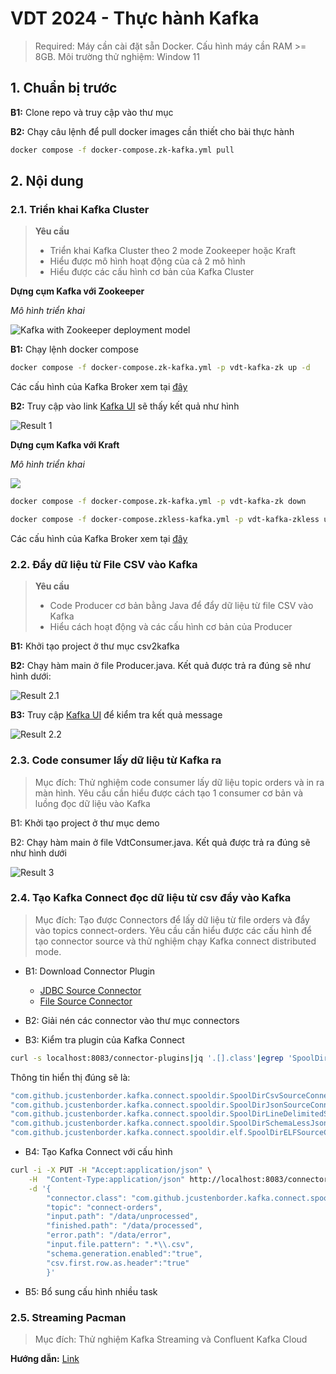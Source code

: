 # VDT 2024 - Thực hành Kafka

> Required: Máy cần cài đặt sẵn Docker. Cấu hình máy cần RAM >= 8GB. Môi trường thử nghiệm: Window 11

## 1. Chuẩn bị trước

**B1:** Clone repo và truy cập vào thư mục

**B2:** Chạy câu lệnh để pull docker images cần thiết cho bài thực hành

```sh
docker compose -f docker-compose.zk-kafka.yml pull
```

## 2. Nội dung 
### 2.1. Triển khai Kafka Cluster
> **Yêu cầu** 
> - Triển khai Kafka Cluster theo 2 mode Zookeeper hoặc Kraft
> - Hiểu được mô hình hoạt động của cả 2 mô hình
> - Hiểu được các cấu hình cơ bản của Kafka Cluster

**Dựng cụm Kafka với Zookeeper**

*Mô hình triển khai*

![Kafka with Zookeeper deployment model](../master/assets/zk-architecture.png)

**B1:** Chạy lệnh docker compose 
```sh
docker compose -f docker-compose.zk-kafka.yml -p vdt-kafka-zk up -d
```
Các cấu hình của Kafka Broker xem tại [đây](https://docs.confluent.io/platform/current/installation/configuration/broker-configs.html)

**B2:** Truy cập vào link [Kafka UI](http://localhost:8080) sẽ thấy kết quả như hình

![Result 1](../master/assets/result-1.png)

**Dựng cụm Kafka với Kraft**

*Mô hình triển khai*

![ ](../master/assets/kraft-architecture.png)

```sh
docker compose -f docker-compose.zk-kafka.yml -p vdt-kafka-zk down

docker compose -f docker-compose.zkless-kafka.yml -p vdt-kafka-zkless up -d
```

Các cấu hình của Kafka Broker xem tại [đây](https://docs.confluent.io/platform/current/installation/configuration/broker-configs.html)

### 2.2. Đẩy dữ liệu từ File CSV vào Kafka
> **Yêu cầu** 
> - Code Producer cơ bản bằng Java để đẩy dữ liệu từ file CSV vào Kafka
> - Hiểu cách hoạt động và các cấu hình cơ bản của Producer

**B1:** Khởi tạo project ở thư mục csv2kafka

**B2:** Chạy hàm main ở file Producer.java. Kết quả được trả ra đúng sẽ như hình dưới:

![Result 2.1](../master/assets/result-2.1.png)

**B3:** Truy cập [Kafka UI](http://localhost:8080/ui/clusters/cls-queue/all-topics/orders/messages?keySerde=String&valueSerde=String&limit=100) để kiểm tra kết quả message

![Result 2.2](../master/assets/result-2.2.png)

### 2.3. Code consumer lấy dữ liệu từ Kafka ra
> Mục đích: Thử nghiệm code consumer lấy dữ liệu topic orders và in ra màn hình. 
> Yêu cầu cần hiểu được cách tạo 1 consumer cơ bản và luồng đọc dữ liệu vào Kafka

B1: Khởi tạo project ở thư mục demo

B2: Chạy hàm main ở file VdtConsumer.java. Kết quả được trả ra đúng sẽ như hình dưới

![Result 3](../master/assets/result-3.1.png)

### 2.4. Tạo Kafka Connect đọc dữ liệu từ csv đẩy vào Kafka
> Mục đích: Tạo được Connectors để lấy dữ liệu từ file orders và đẩy vào topics connect-orders.
> Yêu cầu cần hiểu được các cấu hình để tạo connector source và thử nghiệm chạy Kafka connect distributed mode.

- B1: Download Connector Plugin 
    - [JDBC Source Connector](https://www.confluent.io/hub/confluentinc/kafka-connect-jdbc)
    - [File Source Connector](https://www.confluent.io/hub/jcustenborder/kafka-connect-spooldir)

- B2: Giải nén các connector vào thư mục connectors

- B3: Kiểm tra plugin của Kafka Connect

```sh
curl -s localhost:8083/connector-plugins|jq '.[].class'|egrep 'SpoolDir'
```

Thông tin hiển thị đúng sẽ là:
```sh
"com.github.jcustenborder.kafka.connect.spooldir.SpoolDirCsvSourceConnector"
"com.github.jcustenborder.kafka.connect.spooldir.SpoolDirJsonSourceConnector"
"com.github.jcustenborder.kafka.connect.spooldir.SpoolDirLineDelimitedSourceConnector"
"com.github.jcustenborder.kafka.connect.spooldir.SpoolDirSchemaLessJsonSourceConnector"
"com.github.jcustenborder.kafka.connect.spooldir.elf.SpoolDirELFSourceConnector"
```

- B4: Tạo Kafka Connect với cấu hình

```sh
curl -i -X PUT -H "Accept:application/json" \
    -H  "Content-Type:application/json" http://localhost:8083/connectors/source-csv-spooldir-00/config \
    -d '{
        "connector.class": "com.github.jcustenborder.kafka.connect.spooldir.SpoolDirCsvSourceConnector",
        "topic": "connect-orders",
        "input.path": "/data/unprocessed",
        "finished.path": "/data/processed",
        "error.path": "/data/error",
        "input.file.pattern": ".*\\.csv",
        "schema.generation.enabled":"true",
        "csv.first.row.as.header":"true"
        }'
```
- B5: Bổ sung cấu hình nhiều task 

### 2.5. Streaming Pacman
> Mục đích: Thử nghiệm Kafka Streaming và Confluent Kafka Cloud 

**Hướng dẫn:** [Link](../master/streaming-pacman/README.adoc)
